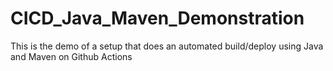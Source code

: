 # CICD_Java_Maven_Demonstration
This is the demo of a setup that does an automated build/deploy using Java and Maven on Github Actions
